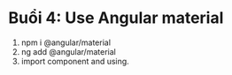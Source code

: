 # Buổi 4: Use Angular material

1. npm i @angular/material
2. ng add @angular/material
3. import component and using.
